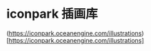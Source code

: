 # iconpark 插画库

(https://iconpark.oceanengine.com/illustrations)[https://iconpark.oceanengine.com/illustrations]
